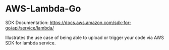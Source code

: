 # AWS-Lambda-Go

SDK Documentation: https://docs.aws.amazon.com/sdk-for-go/api/service/lambda/

Illustrates the use case of being able to upload or trigger your code via AWS SDK for lambda service. 
